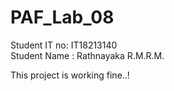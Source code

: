 # PAF_Lab_08

Student IT no: IT18213140</br>
Student Name : Rathnayaka R.M.R.M.</br>

This project is working fine..!<br>

